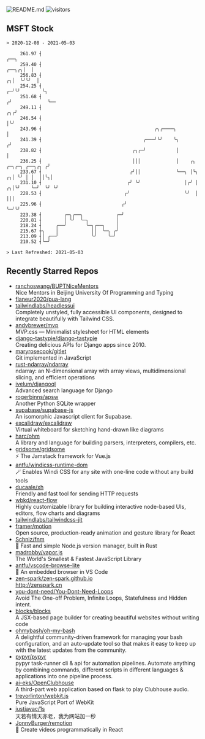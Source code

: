 ![README.md](https://github.com/Gerhut/Gerhut/workflows/README.md/badge.svg)
![visitors](https://visitors.vercel.app/Gerhut/Gerhut?token=8cf69d1f6813d272ef062726b6070c9be4ff72038cfe5a7ded7384a8da65d866)

## MSFT Stock

```
> 2020-12-08 - 2021-05-03

     261.97 ┤                                                                                            ╭──╮    
     259.40 ┤                                                                                      ╭──╮╭╮│  │    
     256.83 ┤                                                                                    ╭╮│  ╰╯╰╯  │    
     254.25 ┤                                                                                  ╭─╯╰╯        ╰╮   
     251.68 ┤                                                                                 ╭╯             ╰── 
     249.11 ┤                                                                              ╭╮╭╯                  
     246.54 ┤                                                                              │╰╯                   
     243.96 ┤                                         ╭╮╭────╮                             │                     
     241.39 ┤                                     ╭───╯╰╯    ╰╮                           ╭╯                     
     238.82 ┤                                 ╭╮╭─╯           │                           │                      
     236.25 ┤                                 │││             │    ╭╮      ╭─╮╭─╮ ╭──╮╭╮ ╭╯                      
     233.67 ┤                                ╭╯││             ╰──╮ │╰╮   ╭╮│ ╰╯ │ │  ││╰╮│                       
     231.10 ┤                               ╭╯ ╰╯                │╭╯ │ ╭╮│╰╯    ╰─╯  ╰╯ ╰╯                       
     228.53 ┤                              ╭╯                    ╰╯  │ │││                                       
     225.96 ┤                             ╭╯                         ╰─╯╰╯                                       
     223.38 ┤        ╭─╮╭──╮            ╭─╯                                                                      
     220.81 ┤        │ ╰╯  ╰─╮          │                                                                        
     218.24 ┤     ╭──╯       ╰─╮╭──╮    │                                                                        
     215.67 ┼╮    │            ││  ╰─╮ ╭╯                                                                        
     213.09 ┤│ ╭──╯            ╰╯    ╰─╯                                                                         
     210.52 ┤╰─╯                                                                                                 

> Last Refreshed: 2021-05-03
```

## Recently Starred Repos

- [ranchoswang/BUPTNiceMentors](https://github.com/ranchoswang/BUPTNiceMentors)  
  Nice Mentors in Beijing University Of Programming and Typing 
- [flaneur2020/pua-lang](https://github.com/flaneur2020/pua-lang)  
- [tailwindlabs/headlessui](https://github.com/tailwindlabs/headlessui)  
  Completely unstyled, fully accessible UI components, designed to integrate beautifully with Tailwind CSS.
- [andybrewer/mvp](https://github.com/andybrewer/mvp)  
  MVP.css — Minimalist stylesheet for HTML elements
- [django-tastypie/django-tastypie](https://github.com/django-tastypie/django-tastypie)  
  Creating delicious APIs for Django apps since 2010.
- [maryrosecook/gitlet](https://github.com/maryrosecook/gitlet)  
  Git implemented in JavaScript
- [rust-ndarray/ndarray](https://github.com/rust-ndarray/ndarray)  
  ndarray: an N-dimensional array with array views, multidimensional slicing, and efficient operations
- [ivelum/djangoql](https://github.com/ivelum/djangoql)  
  Advanced search language for Django
- [rogerbinns/apsw](https://github.com/rogerbinns/apsw)  
  Another Python SQLite wrapper
- [supabase/supabase-js](https://github.com/supabase/supabase-js)  
  An isomorphic Javascript client for Supabase.
- [excalidraw/excalidraw](https://github.com/excalidraw/excalidraw)  
  Virtual whiteboard for sketching hand-drawn like diagrams
- [harc/ohm](https://github.com/harc/ohm)  
  A library and language for building parsers, interpreters, compilers, etc.
- [gridsome/gridsome](https://github.com/gridsome/gridsome)  
  ⚡️ The Jamstack framework for Vue.js
- [antfu/windicss-runtime-dom](https://github.com/antfu/windicss-runtime-dom)  
  🪄 Enables Windi CSS for any site with one-line code without any build tools 
- [ducaale/xh](https://github.com/ducaale/xh)  
  Friendly and fast tool for sending HTTP requests
- [wbkd/react-flow](https://github.com/wbkd/react-flow)  
  Highly customizable library for building interactive node-based UIs, editors, flow charts and diagrams 
- [tailwindlabs/tailwindcss-jit](https://github.com/tailwindlabs/tailwindcss-jit)  
- [framer/motion](https://github.com/framer/motion)  
  Open source, production-ready animation and gesture library for React
- [Schniz/fnm](https://github.com/Schniz/fnm)  
  🚀 Fast and simple Node.js version manager, built in Rust
- [madrobby/vapor.js](https://github.com/madrobby/vapor.js)  
  The World's Smallest & Fastest JavaScript Library
- [antfu/vscode-browse-lite](https://github.com/antfu/vscode-browse-lite)  
  🚀 An embedded browser in VS Code
- [zen-spark/zen-spark.github.io](https://github.com/zen-spark/zen-spark.github.io)  
  http://zenspark.cn
- [you-dont-need/You-Dont-Need-Loops](https://github.com/you-dont-need/You-Dont-Need-Loops)  
  Avoid The One-off Problem, Infinite Loops, Statefulness and Hidden intent.
- [blocks/blocks](https://github.com/blocks/blocks)  
  A JSX-based page builder for creating beautiful websites without writing code
- [ohmybash/oh-my-bash](https://github.com/ohmybash/oh-my-bash)  
  A delightful community-driven framework for managing your bash configuration, and an auto-update tool so that makes it easy to keep up with the latest updates from the community.
- [pypyr/pypyr](https://github.com/pypyr/pypyr)  
  pypyr task-runner cli & api for automation pipelines. Automate anything by combining commands, different scripts in different languages & applications into one pipeline process.
- [ai-eks/OpenClubhouse](https://github.com/ai-eks/OpenClubhouse)  
  A third-part web application based on flask to play Clubhouse audio.
- [trevorlinton/webkit.js](https://github.com/trevorlinton/webkit.js)  
  Pure JavaScript Port of WebKit
- [justjavac/1s](https://github.com/justjavac/1s)  
  天若有情天亦老，我为网站加一秒
- [JonnyBurger/remotion](https://github.com/JonnyBurger/remotion)  
  🎥      Create videos programmatically in React
